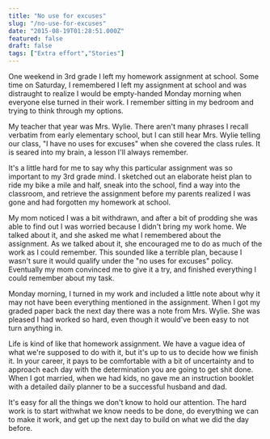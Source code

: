 ```yaml
---
title: "No use for excuses"
slug: "/no-use-for-excuses"
date: "2015-08-19T01:28:51.000Z"
featured: false
draft: false
tags: ["Extra effort","Stories"]
---
```


One weekend in 3rd grade I left my homework assignment at school. Some time on Saturday, I remembered I left my assignment at school and was distraught to realize I would be empty-handed Monday morning when everyone else turned in their work. I remember sitting in my bedroom and trying to think through my options.

My teacher that year was Mrs. Wylie. There aren't many phrases I recall verbatim from early elementary school, but I can still hear Mrs. Wylie telling our class, "I have no uses for excuses" when she covered the class rules. It is seared into my brain, a lesson I'll always remember.

It's a little hard for me to say why this particular assignment was so important to my 3rd grade mind. I sketched out an elaborate heist plan to ride my bike a mile and half, sneak into the school, find a way into the classroom, and retrieve the assignment before my parents realized I was gone and had forgotten my homework at school.

My mom noticed I was a bit withdrawn, and after a bit of prodding she was able to find out I was worried because I didn't bring my work home. We talked about it, and she asked me what I remembered about the assignment. As we talked about it, she encouraged me to do as much of the work as I could remember. This sounded like a terrible plan, because I wasn't sure it would qualify under the "no uses for excuses" policy. Eventually my mom convinced me to give it a try, and finished everything I could remember about my task.

Monday morning, I turned in my work and included a little note about why it may not have been everything mentioned in the assignment. When I got my graded paper back the next day there was a note from Mrs. Wylie. She was pleased I had worked so hard, even though it would've been easy to not turn anything in.

Life is kind of like that homework assignment. We have a vague idea of what we're supposed to do with it, but it's up to us to decide how we finish it. In your career, it pays to be comfortable with a bit of uncertainty and to approach each day with the determination you are going to get shit done. When I got married, when we had kids, no gave me an instruction booklet with a detailed daily planner to be a successful husband and dad.

It's easy for all the things we don't know to hold our attention. The hard work is to start withwhat we know needs to be done, do everything we can to make it work, and get up the next day to build on what we did the day before.